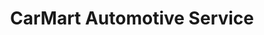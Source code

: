 ---
title: "CarMart Automotive Service"
url: /huntington/carmart-automotive-service/
shop: car repair
---